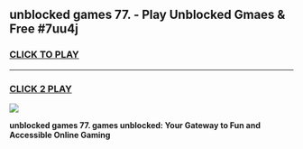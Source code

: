 
## unblocked games 77. - Play Unblocked Gmaes & Free #7uu4j
<h3>
<a href="https://premium.freeplayer.one?title=unblocked_games_77.&ref=03M">CLICK TO PLAY</a></h3>
<hr>

<h3>
<a href="https://premium.freeplayer.one?title=unblocked_games_77.&ref=03M">CLICK 2 PLAY</a>
  
</h3>

<a href="https://premium.freeplayer.one?title=unblocked_games_77.&ref=03M"><img src="https://clearcache.store/games.png"></a>


**unblocked games 77. games unblocked: Your Gateway to Fun and Accessible Online Gaming**
